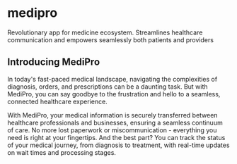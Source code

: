 # medipro
Revolutionary app for medicine ecosystem. Streamlines healthcare communication and empowers seamlessly both patients and providers

## Introducing MediPro

In today's fast-paced medical landscape, navigating the complexities of diagnosis, orders, and prescriptions can be a daunting task. But with MediPro, you can say goodbye to the frustration and hello to a seamless, connected healthcare experience.

With MediPro, your medical information is securely transferred between healthcare professionals and businesses, ensuring a seamless continuum of care. No more lost paperwork or miscommunication - everything you need is right at your fingertips. And the best part? You can track the status of your medical journey, from diagnosis to treatment, with real-time updates on wait times and processing stages.

